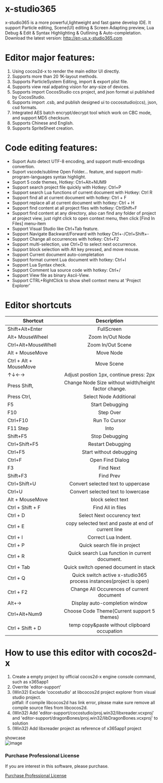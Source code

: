 # x-studio365
x-studio365 is a more powerful,lightweight and fast game develop IDE. It support Particle editing, Scene(UI) editing & Screen Adapting
preview, Lua Debug & Edit & Syntax Highlighting & Outlining & Auto-completation.
Download the latest version: http://en-us.x-studio365.com
 

# Editor major features:
1. Using cocos2d-x to render the main editor UI directly.
2. Supports more than 20 1K-layout methods.
3. Supports ParticleSystem Editing, import & export plist file.
4. Supports view real adpating vision for any-size of devices.
5. Supports import CocosStudio ccs project, and json format ui published by CocosStudio.
6. Supports import .csb, and publish designed ui to cocosstudio(ccs), json, csd formats.
7. Integrated AES batch encrypt/decrypt tool which work on CBC mode, and support MD5 checksum.
8. Supports Chinese and English.
9. Supports SpriteSheet creation.

# Code editing features:
* Suport Auto detect UTF-8 encoding, and support mutli-encodings convertion.
* Suport vscode/sublime Open Folder… feature, and support multi-program-languages syntax highlight.
* Suport 5 code themes, Hotkey: Ctrl+Alt+NUM9
* Support search project file quickly with Hotkey: Ctrl+P
* Support search Lua functions of current document with Hotkey: Ctrl R
* Support find all at current document with hotkey: Ctrl + F
* Support replace all at current document with hotkey: Ctrl + H
* Support find content at all project files with hotkey: CtrlShift+F
* Support find content at any directory, also can find any folder of project at project view, just right click to open context menu, then click [Find In Files] menu-item
* Support Visual Studio like Ctrl+Tab feature.
* Support Navigate Backward/Forward with hotkey Ctrl+-/Ctrl+Shift+-
* Support Change all occurrences with hotkey: Ctrl+F2
* Support multi-selection, use Ctrl+D to select next occurrence.
* Support block selection with Alt key pressed, and move mouse.
* Support Current document auto-completation
* Support format current Lua document with hotkey: Ctrl+I
* Support Lua Syntax check.
* Support Comment lua source code with hotkey: Ctrl+/
* Support View file as binary Ascii-View.
* Support CTRL+RightClick to show shell context menu at 'Project Explorer'

# Editor shortcuts
|Shortcut         | Description     |
| ------------- |:----------------:|
|Shift+Alt+Enter	|FullScreen|
|Alt+ MouseWheel	|Zoom In/Out Node|
|Ctrl+Alt+MouseWhell	|Zoom In/Out Scene|
|Alt + MouseMove	|Move Node|
|Ctrl + Alt + MouseMove	|Move Scene|
|↑↓←→	|Adjust postion 1px, continue press: 2px|
|Press Shift, |Change Node Size without width/height factor change.|
|Press Ctrl, |Select Node Additional|
|F5 |Start Debugging|
|F10	|Step Over|
|Ctrl+F10	|Run To Cursor|
|F11	Step |Into|
|Shift+F5	|Stop Debugging|
|Ctrl+Shift+F5 |Restart Debugging|
|Ctrl+F5	|Start without debugging|
|Ctrl+F	|Open Find Dialog|
|F3 |Find Next|
|Shift+F3	|Find Prev|
|Ctrl+Shift+U	|Convert selected text to uppercase |
|Ctrl+U	|Convert selected text to lowercase|
|Alt + MouseMove| block select text|
|Ctrl + Shift + F	|Find All in files|
|Ctrl + D	|Select Next occurency text|
|Ctrl + E	|copy selected text and paste at end of current line|
|Ctrl + I	|Correct Lua Indent.|
|Ctrl + P	|Quick search file in project|
|Ctrl + R	|Quick search Lua function in current document.|
|Ctrl + Tab	|Quick switch opened document in stack|
|Ctrl + Q |Quick switch active x-studio365 process instances(project is open)|
|Ctrl + F2	|Change All Occurences of current document|
|Alt+→	|Display auto-completion window|
|Ctrl+Alt+Num9	|Choose Code Theme(Current support 5 themes)|
|Ctrl + Shift + D|temp copy&paste without clipboard occupation|

# How to use this editor with cocos2d-x
1. Create a empty project by official cocos2d-x engine console command, such as x365app1
2. Overrite 'editor-support'  
3. (Win32) Exclude 'cocostudio' at libcocos2d project explorer from visual studio project.  
 pitfall: if compile libcocos2d has link error, please make sure remove all compile source files from libcocos2d.
4. (Win32) Add 'editor-support/cocostudio/proj.win32/libxreader.vcxproj' and 'editor-support/dragonBones/proj.win32/libDragonBones.vcxproj' to solution  
5. (Win32) Add libxreader project as reference of x365app1 project

showcase  
![image](https://github.com/halx99/x-studio365/blob/master/showcase.png)

### Purchase Professional License
 
 If you are interest in this software, please purchase.
 
 <a href='http://cn.x-studio365.com/buy.php?buy_type=1001&lang=437'>Purchase Professional License</a>
